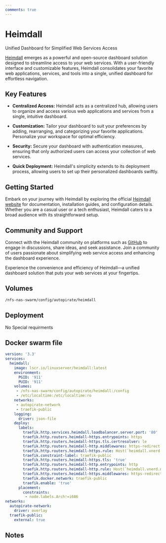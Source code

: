 ```yaml
---
comments: true
---
```


# Heimdall

Unified Dashboard for Simplified Web Services Access

[Heimdall](https://heimdall.site/) emerges as a powerful and open-source dashboard solution designed to streamline access to your web services. With a user-friendly interface and customizable features, Heimdall consolidates your favorite web applications, services, and tools into a single, unified dashboard for effortless navigation.

## Key Features

- **Centralized Access:** Heimdall acts as a centralized hub, allowing users to organize and access various web applications and services from a single, intuitive dashboard.

- **Customization:** Tailor your dashboard to suit your preferences by adding, rearranging, and categorizing your favorite applications. Personalize your workspace for optimal efficiency.

- **Security:** Secure your dashboard with authentication measures, ensuring that only authorized users can access your collection of web services.

- **Quick Deployment:** Heimdall's simplicity extends to its deployment process, allowing users to set up their personalized dashboards swiftly.

## Getting Started

Embark on your journey with Heimdall by exploring the official [Heimdall website](https://heimdall.site/) for documentation, installation guides, and configuration details. Whether you are a casual user or a tech enthusiast, Heimdall caters to a broad audience with its straightforward setup.

## Community and Support

Connect with the Heimdall community on platforms such as [GitHub](https://github.com/linuxserver/Heimdall) to engage in discussions, share ideas, and seek assistance. Join a community of users passionate about simplifying web service access and enhancing the dashboard experience.

Experience the convenience and efficiency of Heimdall—a unified dashboard solution that puts your web services at your fingertips.


## Volumes

```bash
/nfs-nas-swarm/config/autopirate/heimdall
```

## Deployment
No Special requirments

## Docker swarm file
```yaml
version: '3.3'
services:
  heimdall:
    image: lscr.io/linuxserver/heimdall:latest
    environment:
      PGID: '911'
      PUID: '911'
    volumes:
     - /nfs-nas-swarm/config/autopirate/heimdall:/config
     - /etc/localtime:/etc/localtime:ro
    networks:
     - autopirate-network
     - traefik-public
    logging:
      driver: json-file
    deploy:
      labels:
        traefik.http.services.heimdall.loadbalancer.server.port: '80'
        traefik.http.routers.heimdall-https.entrypoints: https
        traefik.http.routers.heimdall-https.tls.certresolver: le
        traefik.http.routers.heimdall-http.middlewares: https-redirect
        traefik.http.routers.heimdall-https.rule: Host(`heimdall.vnerd.nl`)
        traefik.constraint-label: traefik-public
        traefik.http.routers.heimdall-https.tls: 'true'
        traefik.http.routers.heimdall-http.entrypoints: http
        traefik.http.routers.heimdall-http.rule: Host(`heimdall.vnerd.nl`)
        traefik.http.routers.heimdall-https.middlewares: https-redirect
        traefik.docker.network: traefik-public
        traefik.enable: 'true'
      placement:
        constraints:
         - node.labels.Arch!=i686
networks:
  autopirate-network:
    driver: overlay
  traefik-public:
    external: true
```
## Notes

